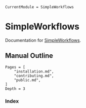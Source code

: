 ```@meta
CurrentModule = SimpleWorkflows
```

# SimpleWorkflows

Documentation for [SimpleWorkflows](https://github.com/MineralsCloud/SimpleWorkflows.jl).

## Manual Outline

```@contents
Pages = [
    "installation.md",
    "contributing.md",
    "public.md",
]
Depth = 3
```

### Index

```@index
```
